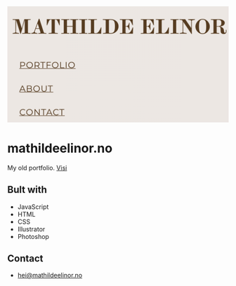 ![mathilde-elinor-gif](images/screen.png)

# mathildeelinor.no

My old portfolio.
[Visi](https://mathildeelinor.no/old)

## Bult with

- JavaScript
- HTML
- CSS
- Illustrator
- Photoshop

## Contact

- [hei@mathildeelinor.no](mailto:hei@mathildeelinor.no)
